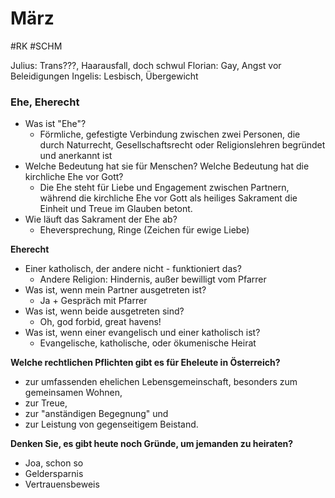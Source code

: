 # März
#RK #SCHM 


Julius: Trans???, Haarausfall, doch schwul
Florian: Gay, Angst vor Beleidigungen
Ingelis: Lesbisch, Übergewicht

### Ehe, Eherecht

- Was ist "Ehe"?
	- Förmliche, gefestigte Verbindung zwischen zwei Personen, die durch Naturrecht, Gesellschaftsrecht oder Religionslehren begründet und anerkannt ist
- Welche Bedeutung hat sie für Menschen? Welche Bedeutung hat die kirchliche Ehe vor Gott?
	- Die Ehe steht für Liebe und Engagement zwischen Partnern, während die kirchliche Ehe vor Gott als heiliges Sakrament die Einheit und Treue im Glauben betont.
- Wie läuft das Sakrament der Ehe ab?
	- Eheversprechung, Ringe (Zeichen für ewige Liebe)

**Eherecht**

- Einer katholisch, der andere nicht - funktioniert das?
	- Andere Religion: Hindernis, außer bewilligt vom Pfarrer
- Was ist, wenn mein Partner ausgetreten ist?
	- Ja + Gespräch mit Pfarrer
- Was ist, wenn beide ausgetreten sind?
	- Oh, god forbid, great havens!
- Was ist, wenn einer evangelisch und einer katholisch ist?
	- Evangelische, katholische, oder ökumenische Heirat

**Welche rechtlichen Pflichten gibt es für Eheleute in Österreich?**
- zur umfassenden ehelichen Lebensgemeinschaft, besonders zum gemeinsamen Wohnen,
- zur Treue,
- zur "anständigen Begegnung" und
- zur Leistung von gegenseitigem Beistand.


**Denken Sie, es gibt heute noch Gründe, um jemanden zu heiraten?**
- Joa, schon so
- Geldersparnis
- Vertrauensbeweis 